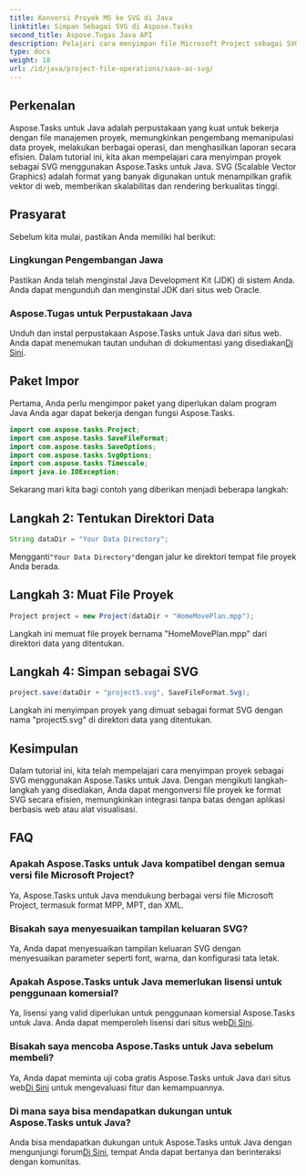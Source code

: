 ```yaml
---
title: Konversi Proyek MS ke SVG di Java
linktitle: Simpan Sebagai SVG di Aspose.Tasks
second_title: Aspose.Tugas Java API
description: Pelajari cara menyimpan file Microsoft Project sebagai SVG di Java menggunakan perpustakaan Aspose.Tasks. Panduan langkah demi langkah dengan contoh kode.
type: docs
weight: 18
url: /id/java/project-file-operations/save-as-svg/
---
```

## Perkenalan
Aspose.Tasks untuk Java adalah perpustakaan yang kuat untuk bekerja dengan file manajemen proyek, memungkinkan pengembang memanipulasi data proyek, melakukan berbagai operasi, dan menghasilkan laporan secara efisien. Dalam tutorial ini, kita akan mempelajari cara menyimpan proyek sebagai SVG menggunakan Aspose.Tasks untuk Java. SVG (Scalable Vector Graphics) adalah format yang banyak digunakan untuk menampilkan grafik vektor di web, memberikan skalabilitas dan rendering berkualitas tinggi.
## Prasyarat
Sebelum kita mulai, pastikan Anda memiliki hal berikut:
### Lingkungan Pengembangan Jawa
Pastikan Anda telah menginstal Java Development Kit (JDK) di sistem Anda. Anda dapat mengunduh dan menginstal JDK dari situs web Oracle.
### Aspose.Tugas untuk Perpustakaan Java
 Unduh dan instal perpustakaan Aspose.Tasks untuk Java dari situs web. Anda dapat menemukan tautan unduhan di dokumentasi yang disediakan[Di Sini](https://releases.aspose.com/tasks/java/).

## Paket Impor
Pertama, Anda perlu mengimpor paket yang diperlukan dalam program Java Anda agar dapat bekerja dengan fungsi Aspose.Tasks.

```java
import com.aspose.tasks.Project;
import com.aspose.tasks.SaveFileFormat;
import com.aspose.tasks.SaveOptions;
import com.aspose.tasks.SvgOptions;
import com.aspose.tasks.Timescale;
import java.io.IOException;
```

Sekarang mari kita bagi contoh yang diberikan menjadi beberapa langkah:
## Langkah 2: Tentukan Direktori Data
```java
String dataDir = "Your Data Directory";
```
 Mengganti`"Your Data Directory"`dengan jalur ke direktori tempat file proyek Anda berada.
## Langkah 3: Muat File Proyek
```java
Project project = new Project(dataDir + "HomeMovePlan.mpp");
```
Langkah ini memuat file proyek bernama "HomeMovePlan.mpp" dari direktori data yang ditentukan.
## Langkah 4: Simpan sebagai SVG
```java
project.save(dataDir + "project5.svg", SaveFileFormat.Svg);
```
Langkah ini menyimpan proyek yang dimuat sebagai format SVG dengan nama "project5.svg" di direktori data yang ditentukan.

## Kesimpulan
Dalam tutorial ini, kita telah mempelajari cara menyimpan proyek sebagai SVG menggunakan Aspose.Tasks untuk Java. Dengan mengikuti langkah-langkah yang disediakan, Anda dapat mengonversi file proyek ke format SVG secara efisien, memungkinkan integrasi tanpa batas dengan aplikasi berbasis web atau alat visualisasi.
## FAQ
### Apakah Aspose.Tasks untuk Java kompatibel dengan semua versi file Microsoft Project?
Ya, Aspose.Tasks untuk Java mendukung berbagai versi file Microsoft Project, termasuk format MPP, MPT, dan XML.
### Bisakah saya menyesuaikan tampilan keluaran SVG?
Ya, Anda dapat menyesuaikan tampilan keluaran SVG dengan menyesuaikan parameter seperti font, warna, dan konfigurasi tata letak.
### Apakah Aspose.Tasks untuk Java memerlukan lisensi untuk penggunaan komersial?
 Ya, lisensi yang valid diperlukan untuk penggunaan komersial Aspose.Tasks untuk Java. Anda dapat memperoleh lisensi dari situs web[Di Sini](https://purchase.aspose.com/temporary-license/).
### Bisakah saya mencoba Aspose.Tasks untuk Java sebelum membeli?
 Ya, Anda dapat meminta uji coba gratis Aspose.Tasks untuk Java dari situs web[Di Sini](https://purchase.aspose.com/buy) untuk mengevaluasi fitur dan kemampuannya.
### Di mana saya bisa mendapatkan dukungan untuk Aspose.Tasks untuk Java?
 Anda bisa mendapatkan dukungan untuk Aspose.Tasks untuk Java dengan mengunjungi forum[Di Sini](https://forum.aspose.com/c/tasks/15), tempat Anda dapat bertanya dan berinteraksi dengan komunitas.